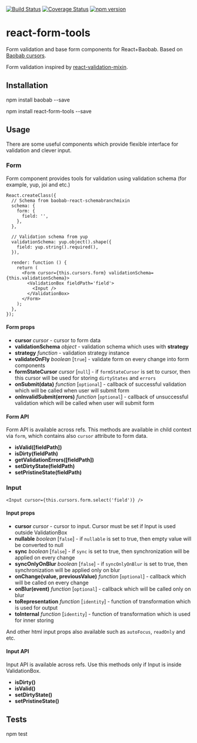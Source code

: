 [![Build Status](https://travis-ci.org/Brogency/baobab-react-schemabranchmixin.svg)](https://travis-ci.org/Brogency/react-form-tools)
[![Coverage Status](https://coveralls.io/repos/Brogency/react-form-tools/badge.svg?branch=master&service=github)](https://coveralls.io/github/Brogency/react-form-tools?branch=master)
[![npm version](https://badge.fury.io/js/react-form-tools.svg)](https://badge.fury.io/js/react-form-tools)

react-form-tools
=========

Form validation and base form components for React+Baobab. 
Based on [Baobab cursors](https://github.com/Yomguithereal/baobab).

Form validation inspired by [react-validation-mixin](https://github.com/jurassix/react-validation-mixin).

## Installation

  npm install baobab --save
  
  npm install react-form-tools --save
  
## Usage

There are some useful components which provide flexible interface for validation and clever input.

### Form

Form component provides tools for validation using validation schema (for example, yup, joi and etc.)

```
React.createClass({
  // Schema from baobab-react-schemabranchmixin
  schema: {
    form: {
      field: '',
    },
  },

  // Validation schema from yup
  validationSchema: yup.object().shape({
    field: yup.string().required(),
  }),
  
  render: function () {
    return (
      <Form cursor={this.cursors.form} validationSchema={this.validationSchema}>
        <ValidationBox fieldPath='field'>
          <Input />
        </ValidationBox>
      </Form>
    );
  },
});
```

#### Form props

* **cursor** *cursor* - cursor to form data
* **validationSchema** *object* - validation schema which uses with **strategy**
* **strategy** *function* - validation strategy instance
* **validateOnFly** *boolean* [`true`] - validate form on every change into form components  
* **formStateCursor** *cursor* [`null`] - if `formStateCursor` is set to cursor, 
then this cursor will be used for storing `dirtyStates` and `errors`
* **onSubmit(data)** *function* [`optional`] - callback of successful validation which will be called when user will submit form
* **onInvalidSubmit(errors)** *function* [`optional`] - callback of unsuccessful validation which will be called when user will submit form 

#### Form API

Form API is available across refs. This methods are available in child context via `form`, which contains also `cursor` attribute to form data.

* **isValid([fieldPath])**
* **isDirty(fieldPath)**
* **getValidationErrors([fieldPath])**
* **setDirtyState(fieldPath)**
* **setPristineState(fieldPath)**             

### Input
  
```
<Input cursor={this.cursors.form.select('field')} />
```

#### Input props

* **cursor** *cursor* - cursor to input. Cursor must be set if Input is used outside ValidationBox
* **nullable** *boolean* [`false`] - if `nullable` is set to true, then empty value will be converted to null  
* **sync** *boolean* [`false`] - if `sync` is set to true, then synchronization will be applied on every change
* **syncOnlyOnBlur** *boolean* [`false`] - if `syncOnlyOnBlur` is set to true, then synchronization will be applied only on blur
* **onChange(value, previousValue)** *function* [`optional`] - callback which will be called on every change
* **onBlur(event)** *function* [`optional`] - callback which will be called only on blur
* **toRepresentation** *function* [`identity`] - function of transformation which is used for output
* **toInternal** *function* [`identity`] - function of transformation which is used for inner storing

And other html input props also available such as `autoFocus`, `readOnly` and etc.

#### Input API

Input API is available across refs. Use this methods only if Input is inside ValidationBox.

* **isDirty()**
* **isValid()**
* **setDirtyState()**
* **setPristineState()**

## Tests

  npm test

